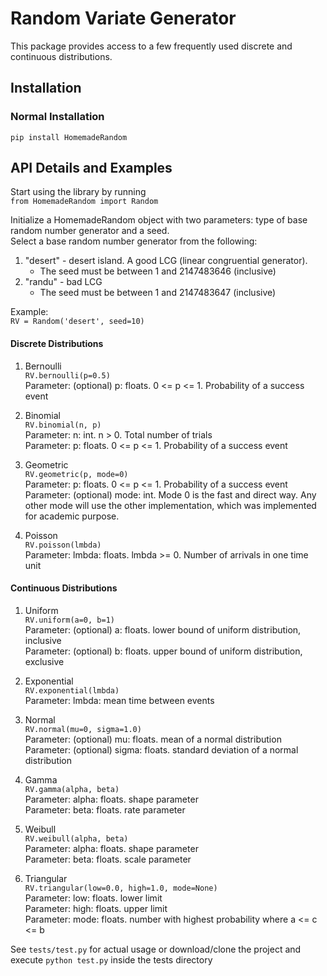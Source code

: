 # Random Variate Generator
This package provides access to a few frequently used discrete and continuous distributions.


## Installation
### Normal Installation
`pip install HomemadeRandom`

## API Details and Examples

Start using the library by running  
`from HomemadeRandom import Random`  

Initialize a HomemadeRandom object with two parameters: type of base random number generator and a seed.  
Select a base random number generator from the following:  
1. "desert" - desert island. A good LCG (linear congruential generator).
    * The seed must be between 1 and 2147483646 (inclusive)
2. "randu" - bad LCG
    * The seed must be between 1 and 2147483647 (inclusive)


Example:  
`RV = Random('desert', seed=10)`

#### Discrete Distributions
1. Bernoulli  
`RV.bernoulli(p=0.5)`  
Parameter: (optional) p: floats. 0 <= p <= 1. Probability of a success event

2. Binomial  
`RV.binomial(n, p)`  
Parameter: n: int. n > 0. Total number of trials  
Parameter: p: floats. 0 <= p <= 1. Probability of a success event  

3. Geometric  
`RV.geometric(p, mode=0)`  
Parameter: p: floats. 0 <= p <= 1. Probability of a success event  
Parameter: (optional) mode: int. Mode 0 is the fast and direct way. Any other mode will use the other implementation, which was implemented for academic purpose.  

4. Poisson  
`RV.poisson(lmbda)`  
Parameter: lmbda: floats. lmbda >= 0. Number of arrivals in one time unit  

#### Continuous Distributions
1. Uniform  
`RV.uniform(a=0, b=1)`  
Parameter: (optional) a: floats. lower bound of uniform distribution, inclusive  
Parameter: (optional) b: floats. upper bound of uniform distribution, exclusive  

2. Exponential  
`RV.exponential(lmbda)`  
Parameter: lmbda: mean time between events  

3. Normal  
`RV.normal(mu=0, sigma=1.0)`  
Parameter: (optional) mu: floats. mean of a normal distribution
Parameter: (optional) sigma: floats. standard deviation of a normal distribution
  
4. Gamma  
`RV.gamma(alpha, beta)`  
Parameter: alpha: floats. shape parameter  
Parameter: beta: floats. rate parameter  

5. Weibull  
`RV.weibull(alpha, beta)`  
Parameter: alpha: floats. shape parameter  
Parameter: beta: floats. scale parameter  

6. Triangular  
`RV.triangular(low=0.0, high=1.0, mode=None)`  
Parameter: low: floats. lower limit  
Parameter: high: floats. upper limit  
Parameter: mode: floats. number with highest probability where a <= c <= b


See `tests/test.py` for actual usage or 
download/clone the project and execute `python test.py` inside the tests directory 